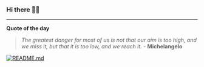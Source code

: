 ### Hi there 👋🏻


---

**Quote of the day**

> *The greatest danger for most of us is not that our aim is too high, and we miss it, but that it is too low, and we reach it.* - **Michelangelo** 

[![README.md](https://github.com/marcolovazzano/marcolovazzano/actions/workflows/readme.yml/badge.svg?branch=main)](https://github.com/marcolovazzano/marcolovazzano/actions/workflows/readme.yml)
